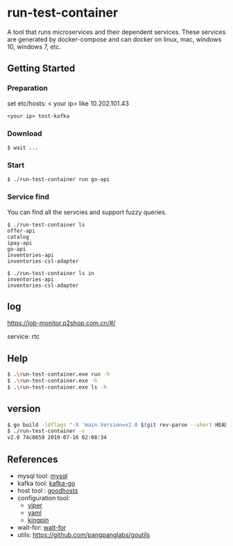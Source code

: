 # run-test-container

A tool that runs microservices and their dependent services. These services are generated by docker-compose and can docker on linux, mac, windows 10, windows 7, etc.

## Getting Started

### Preparation

set etc/hosts: < your ip> like 10.202.101.43
```
<your ip> test-kafka
```
### Download
```
$ wait ...
```

### Start
```
$ ./run-test-container run go-api
```

### Service find
You can find all the servcies and support fuzzy queries.
```
$ ./run-test-container ls
offer-api
catalog
ipay-api
go-api
inventories-api
inventories-csl-adapter
```
```
$ ./run-test-container ls in
inventories-api
inventories-csl-adapter
```


## log
https://job-monitor.p2shop.com.cn/#/

service: rtc

## Help

```bash
$ .\run-test-container.exe run -h
$ .\run-test-container.exe -h
$ .\run-test-container.exe ls -h
```

## version

```bash
$ go build -ldflags "-X 'main.Version=v2.0 $(git rev-parse --short HEAD) $(date -u '+%Y-%m-%d %H:%M:%S')'"
$ ./run-test-container -v
v2.0 74c0659 2019-07-16 02:08:34
```


## References

- mysql tool: [mysql](https://github.com/go-sql-driver/mysql)
- kafka tool: [kafka-go](github.com/segmentio/kafka-go)
- host tool : [goodhosts](github.com/lextoumbourou/goodhosts)
- configuration tool: 
  - [viper](https://github.com/spf13/viper) 
  - [yaml](github.com/ghodss/yaml)
  - [kingpin](github.com/alecthomas/kingpin)
- wait-for: [wait-for](https://github.com/fmiguelez/wait-for.git)
- utils: https://github.com/pangpanglabs/goutils
